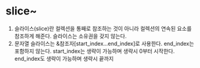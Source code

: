 # slice~
1. 슬라이스(slice)란 컬렉션을 통째로 참조하는 것이 아니라 컬렉션의 연속된 요소를 참조하게 해준다.
   슬라이스는 소유권을 갖지 않는다.
2. 문자열 슬라이스는 &참조자[start_index...end_index]로 사용한다.
   end_index는 포함하지 않는다.
   start_index는 생략이 가능하며 생략시 0부터 시작한다.
   end_index도 생략이 가능하며 생략시 끝까지